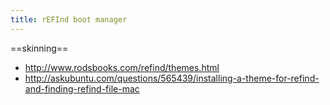 ```yaml
---
title: rEFInd boot manager
---
```


==skinning==
* http://www.rodsbooks.com/refind/themes.html
* http://askubuntu.com/questions/565439/installing-a-theme-for-refind-and-finding-refind-file-mac
